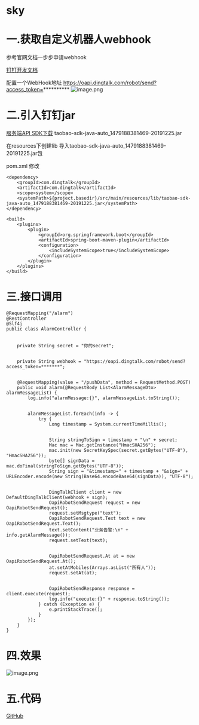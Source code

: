 # sky
# 一.获取自定义机器人webhook
参考官网文档一步步申请webhook

[钉钉开发文档](https://ding-doc.dingtalk.com/doc#/serverapi2/qf2nxq/26eaddd5)

配置一个WebHook地址
https://oapi.dingtalk.com/robot/send?access_token=**********
![image.png](https://www.chengbinbin.cn/upload/2019/12/image-1f7ba1fbbca545838038b45f764de4e6.png)

# 二.引入钉钉jar
[服务端API SDK下载](https://ding-doc.dingtalk.com/doc#/faquestions/vzbp02)
taobao-sdk-java-auto_1479188381469-20191225.jar

在resources下创建lib
导入taobao-sdk-java-auto_1479188381469-20191225.jar包

pom.xml
修改
```language
<dependency>
    <groupId>com.dingtalk</groupId>
    <artifactId>com.dingtalk</artifactId>
    <scope>system</scope>
    <systemPath>${project.basedir}/src/main/resources/lib/taobao-sdk-java-auto_1479188381469-20191225.jar</systemPath>
</dependency>

<build>
    <plugins>
        <plugin>
            <groupId>org.springframework.boot</groupId>
            <artifactId>spring-boot-maven-plugin</artifactId>
            <configuration>
                <includeSystemScope>true</includeSystemScope>
            </configuration>
        </plugin>
    </plugins>
</build>

```

# 三.接口调用

```language
@RequestMapping("/alarm")
@RestController
@Slf4j
public class AlarmController {


    private String secret = "你的secret";


    private String webhook = "https://oapi.dingtalk.com/robot/send?access_token=*******";


    @RequestMapping(value = "/pushData", method = RequestMethod.POST)
    public void alarm(@RequestBody List<AlarmMessageDto> alarmMessageList) {
        log.info("alarmMessage:{}", alarmMessageList.toString());


        alarmMessageList.forEach(info -> {
            try {
                Long timestamp = System.currentTimeMillis();


                String stringToSign = timestamp + "\n" + secret;
                Mac mac = Mac.getInstance("HmacSHA256");
                mac.init(new SecretKeySpec(secret.getBytes("UTF-8"), "HmacSHA256"));
                byte[] signData = mac.doFinal(stringToSign.getBytes("UTF-8"));
                String sign = "&timestamp=" + timestamp + "&sign=" + URLEncoder.encode(new String(Base64.encodeBase64(signData)), "UTF-8");


                DingTalkClient client = new DefaultDingTalkClient(webhook + sign);
                OapiRobotSendRequest request = new OapiRobotSendRequest();
                request.setMsgtype("text");
                OapiRobotSendRequest.Text text = new OapiRobotSendRequest.Text();
                text.setContent("业务告警:\n" + info.getAlarmMessage());
                request.setText(text);


                OapiRobotSendRequest.At at = new OapiRobotSendRequest.At();
                at.setAtMobiles(Arrays.asList("所有人"));
                request.setAt(at);


                OapiRobotSendResponse response = client.execute(request);
                log.info("execute:{}" + response.toString());
            } catch (Exception e) {
                e.printStackTrace();
            }
        });
    }
}

```

# 四.效果
![image.png](https://www.chengbinbin.cn/upload/2019/12/image-6146fb54b5594143b827fd4c8e464090.png)

# 五.代码
[GitHub](https://github.com/learnr27/sky)
